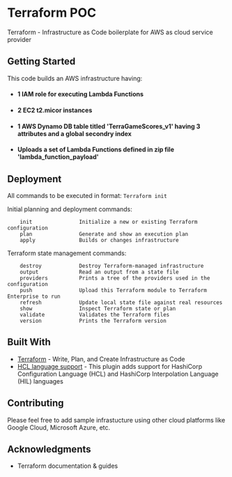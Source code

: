 # Terraform POC
Terraform - Infrastructure as Code boilerplate for AWS as cloud service provider 

## Getting Started
This code builds an AWS infrastructure having:

- #### 1 IAM role for executing Lambda Functions
- #### 2 EC2 t2.micor instances
- #### 1 AWS Dynamo DB table titled 'TerraGameScores_v1' having 3 attributes and a global secondry index
- #### Uploads a set of Lambda Functions defined in zip file 'lambda_function_payload'

## Deployment

All commands to be executed in format: ``` Terraform init ```

Initial planning and deployment commands:
```
    init               Initialize a new or existing Terraform configuration
    plan               Generate and show an execution plan
    apply              Builds or changes infrastructure
```

Terraform state management commands:
```
    destroy            Destroy Terraform-managed infrastructure
    output             Read an output from a state file
    providers          Prints a tree of the providers used in the configuration
    push               Upload this Terraform module to Terraform Enterprise to run
    refresh            Update local state file against real resources
    show               Inspect Terraform state or plan
    validate           Validates the Terraform files
    version            Prints the Terraform version

```

## Built With

* [Terraform](https://www.terraform.io/) - Write, Plan, and Create Infrastructure as Code
* [HCL language support](https://plugins.jetbrains.com/plugin/7808-hcl-language-support) - This plugin adds support for HashiCorp Configuration Language (HCL) and HashiCorp Interpolation Language (HIL) languages

## Contributing

Please feel free to add sample infrastucture using other cloud platforms like Google Cloud, Microsoft Azure, etc.

## Acknowledgments

* Terraform documentation & guides

